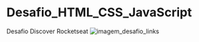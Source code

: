 # Desafio_HTML_CSS_JavaScript
Desafio Discover Rocketseat
![imagem_desafio_links](https://github.com/MiqueasL/Desafio_HTML_CSS_JavaScript/assets/114825728/6ef38334-c66b-4697-b16e-db3ec08d7435)

